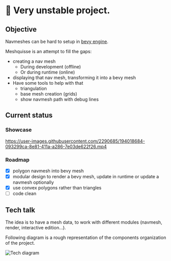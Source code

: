 # :construction: Very unstable project.

## Objective

Navmeshes can be hard to setup in [bevy engine](https://github.com/bevyengine/bevy).

Meshquisse is an attempt to fill the gaps:
- creating a nav mesh
  - During development (offline)
  - Or during runtime (online)
- displaying that nav mesh, transforming it into a bevy mesh
- Have some tools to help with that
  - triangulation
  - base mesh creation (grids)
  - show navmesh path with debug lines

## Current status

### Showcase

https://user-images.githubusercontent.com/2290685/194018684-093299ca-8e81-411a-a286-7e03de622f26.mp4

### Roadmap

- [x] polygon navmesh into bevy mesh
- [x] modular design to render a bevy mesh, update in runtime or update a navmesh optionally 
- [x] use convex polygons rather than triangles
- [ ] code clean

## Tech talk

The idea is to have a mesh data, to work with different modules (navmesh, render, interactive edition...).

Following diagram is a rough representation of the components organization of the project.

![Tech diagram](doc/meshquisse_tech.png)

